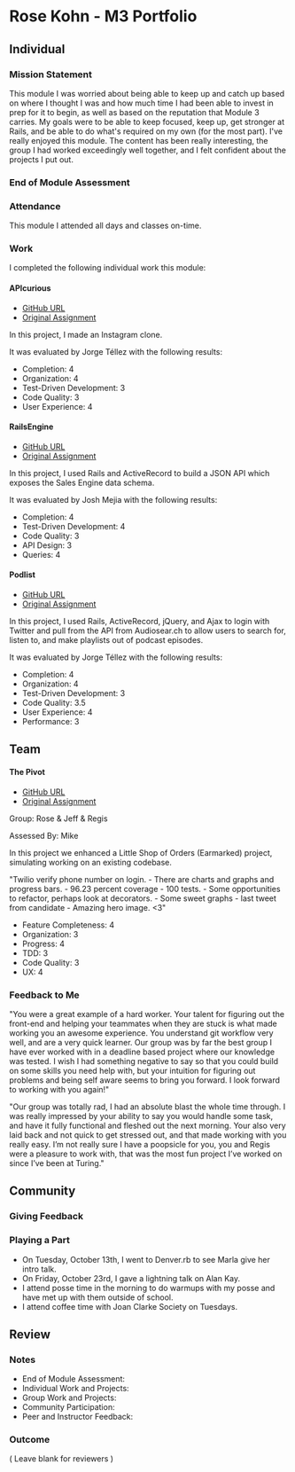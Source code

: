 # Rose Kohn - M3 Portfolio

## Individual

### Mission Statement

This module I was worried about being able to keep up and catch up based on
where I thought I was and how much time I had been able to invest in prep for it
to begin, as well as based on the reputation that Module 3 carries.  My goals were
to be able to keep focused, keep up, get stronger at Rails, and be able to do
what's required on my own (for the most part).  I've really enjoyed this module.
The content has been really interesting, the group I had worked exceedingly well
together, and I felt confident about the projects I put out.

### End of Module Assessment

### Attendance

This module I attended all days and classes on-time.

### Work

I completed the following individual work this module:

#### APIcurious

* [GitHub URL](https://github.com/roseak/photobomber)
* [Original Assignment](https://github.com/turingschool/lesson_plans/blob/master/ruby_03-professional_rails_applications/apicurious.md)

In this project, I made an Instagram clone.

It was evaluated by Jorge Téllez with the following results:

* Completion: 4
* Organization: 4
* Test-Driven Development: 3
* Code Quality: 3
* User Experience: 4

#### RailsEngine

* [GitHub URL](https://github.com/roseak/rails_engine)
* [Original Assignment](https://github.com/turingschool/lesson_plans/blob/master/ruby_03-professional_rails_applications/rails_engine.md)

In this project, I used Rails and ActiveRecord to build a JSON API which exposes the Sales Engine data schema.

It was evaluated by Josh Mejia with the following results:

* Completion: 4
* Test-Driven Development: 4
* Code Quality: 3
* API Design: 3
* Queries: 4

#### Podlist

* [GitHub URL](https://github.com/roseak/podlist)
* [Original Assignment](https://github.com/turingschool/lesson_plans/blob/master/ruby_03-professional_rails_applications/self_directed_project.md)

In this project, I used Rails, ActiveRecord, jQuery, and Ajax to login with Twitter and pull from the API from Audiosear.ch to allow users to search for, listen to, and make playlists out of podcast episodes.

It was evaluated by Jorge Téllez with the following results:

* Completion: 4
* Organization: 4
* Test-Driven Development: 3
* Code Quality: 3.5
* User Experience: 4
* Performance: 3

## Team

#### The Pivot

* [GitHub URL](https://github.com/jbrr/the_pivot)
* [Original Assignment](https://github.com/turingschool/lesson_plans/blob/master/ruby_03-professional_rails_applications/the_pivot.md)

Group: Rose & Jeff & Regis

Assessed By: Mike

In this project we enhanced a Little Shop of Orders (Earmarked) project, simulating working on an existing codebase.

"Twilio verify phone number on login. - There are charts and graphs and progress bars. - 96.23 percent coverage - 100 tests. - Some opportunities to refactor, perhaps look at decorators. - Some sweet graphs - last tweet from candidate - Amazing hero image. <3"

* Feature Completeness: 4
* Organization: 3
* Progress: 4
* TDD: 3
* Code Quality: 3
* UX: 4

### Feedback to Me

"You were a great example of a hard worker. Your talent for figuring out the front-end and helping your teammates when they are stuck is what made working you an awesome experience. You understand git workflow very well, and are a very quick learner. Our group was by far the best group I have ever worked with in a deadline based project where our knowledge was tested. I wish I had something negative to say so that you could build on some skills you need help with, but your intuition for figuring out problems and being self aware seems to bring you forward. I look forward to working with you again!"

"Our group was totally rad, I had an absolute blast the whole time through. I was really impressed by your ability to say you would handle some task, and have it fully functional and fleshed out the next morning. Your also very laid back and not quick to get stressed out, and that made working with you really easy. I’m not really sure I have a poopsicle for you, you and Regis were a pleasure to work with, that was the most fun project I’ve worked on since I’ve been at Turing."

## Community

### Giving Feedback

### Playing a Part

* On Tuesday, October 13th, I went to Denver.rb to see Marla give her intro talk.
* On Friday, October 23rd, I gave a lightning talk on Alan Kay.
* I attend posse time in the morning to do warmups with my posse and have met up
  with them outside of school.
* I attend coffee time with Joan Clarke Society on Tuesdays.

## Review

### Notes

* End of Module Assessment:
* Individual Work and Projects:
* Group Work and Projects:
* Community Participation:
* Peer and Instructor Feedback:

### Outcome

( Leave blank for reviewers )
